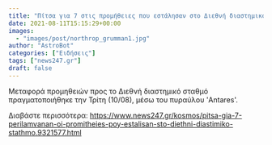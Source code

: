 ```yaml
---
title: "Πίτσα για 7 στις προμήθειες που εστάλησαν στο Διεθνή διαστημικό σταθμό"
date: 2021-08-11T15:15:29+00:00
images:
  - "images/post/northrop_grumman1.jpg"
author: "AstroBot"
categories: ["Ειδήσεις"]
tags: ["news247.gr"]
draft: false
---
```


Μεταφορά προμηθειών προς το Διεθνή διαστημικό σταθμό πραγματοποιήθηκε την Τρίτη (10/08), μέσω του πυραύλου 'Antares'.

Διαβάστε περισσότερα: https://www.news247.gr/kosmos/pitsa-gia-7-perilamvanan-oi-promitheies-poy-estalisan-sto-diethni-diastimiko-stathmo.9321577.html
